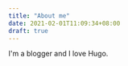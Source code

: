 ```yaml
---
title: "About me"
date: 2021-02-01T11:09:34+08:00
draft: true
---
```


I'm a blogger and I love Hugo.